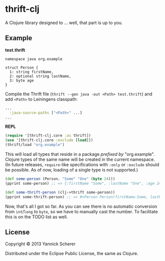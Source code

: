# thrift-clj

A Clojure library designed to ... well, that part is up to you.

## Example

__test.thrift__

```thrift
namespace java org.example

struct Person {
  1: string firstName,
  2: optional string lastName,
  3: byte age
}
```

Compile the Thrift file (`thrift --gen java -out <Path> test.thrift`) and add `<Path>` to 
Leiningens classpath:

```clojure
...
  :java-source-paths ["<Path>" ...]
...
```

__REPL__

```clojure
(require '[thrift-clj.core :as thrift])
(use '[thrift-clj.core :exclude [load]])
(thrift/load "org.example")
```

This will load all types that reside in a package _prefixed by_ "org.example". Clojure types
of the same name will be created in the current namespace. (In future releases, `require`-like
specifications with `:only` or `:exclude` should be possible. As of now, loading of a single type
is not supported.)

```clojure
(def some-person (Person. "Some" "One" (byte 24)))
(pprint some-person) ;; => {:firstName "Some", :lastName "One", :age 24}

(def some-thrift-person (clj->thrift some-person))
(pprint some-thrift-person) ;; => #<Person Person(firstName:Some, lastName:One, age:24)>
``` 

Now, that's all I got so far. As you can see there is no automatic conversion from `int`/`long`
to `byte`, so we have to manually cast the number. To facilitate this is on the TODO list as well.

## License

Copyright &copy; 2013 Yannick Scherer

Distributed under the Eclipse Public License, the same as Clojure.
